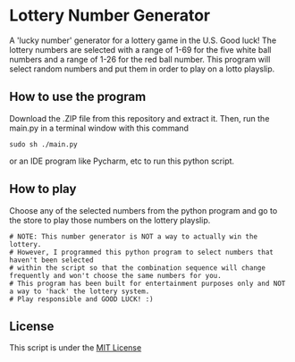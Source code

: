# Lottery Number Generator
A 'lucky number' generator for a lottery game in the U.S. Good luck!
The lottery numbers are selected with a range of 1-69 for the five white ball numbers and a range of 1-26 for the red ball number. 
This program will select random numbers and put them in order to play on a lotto playslip.


## How to use the program
Download the .ZIP file from this repository and extract it. Then, run the main.py in a terminal window with this command

```code
sudo sh ./main.py
```

or an IDE program like Pycharm, etc to run this python script.


## How to play
Choose any of the selected numbers from the python program and go to the store to play those numbers on the lottery playslip. 

```code
# NOTE: This number generator is NOT a way to actually win the lottery. 
# However, I programmed this python program to select numbers that haven't been selected
# within the script so that the combination sequence will change frequently and won't choose the same numbers for you.
# This program has been built for entertainment purposes only and NOT a way to 'hack' the lottery system. 
# Play responsible and GOOD LUCK! :)
```

## License 
This script is under the [MIT License](https://github.com/jmathtech/LotteryNumberGenerator/blob/master/LICENSE)
